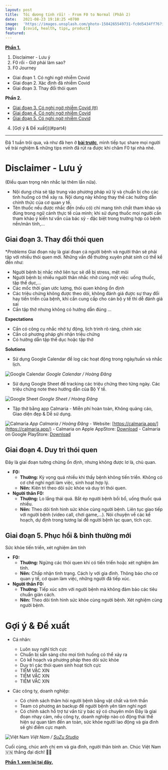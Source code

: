 ```yaml
---
layout: post
title:  Tôi dương tính rồi! - From F0 to Normal (Phần 2)
date:   2021-08-23 19:18:25 +0700
image:  'https://images.unsplash.com/photo-1584265549731-fc0d5434ff76?ixlib=rb-4.0.3&ixid=MnwxMjA3fDB8MHxwaG90by1wYWdlfHx8fGVufDB8fHx8&auto=format&fit=crop&w=2070&q=80'
tags:   [covid, health, tips, product]
featured:
---
```


**[Phần 1.](/toi-duong-tinh-roi-from-f0-to-normal-phan-1)**
1. Disclaimer - Lưu ý
2. F0 rồi - Giờ phải làm sao?
3. F0 Journey
- Giai đoạn 1. Có nghi ngờ nhiễm Covid
- Giai đoạn 2. Xác định đã nhiễm Covid
- Giai đoạn 3. Thay đổi thói quen

**Phần 2.**
- [Giai đoạn 3. Có nghi ngờ nhiễm Covid (tt)](#part3.3)
- [Giai đoạn 4. Có nghi ngờ nhiễm Covid](#part3.4)
- [Giai đoạn 5. Có nghi ngờ nhiễm Covid](#part3.5)
4. [Gợi ý & Đề xuất]((#part4)

---

Đã 1 tuần trôi qua, và như đã hẹn ở **[bài trước](/toi-duong-tinh-roi-from-f0-to-normal-phan-1)**, mình tiếp tục share mọi người về trải nghiệm & những tips mình đã rút ra được khi chăm F0 tại nhà nhé.

# Disclaimer - Lưu ý <a name="part3.3"></a>
(Điều quan trọng nên nhắc lại thêm lần nữa).
- Nội dung chia sẻ tập trung vào phương pháp xử lý và chuẩn bị cho các tình huống có thể xảy ra. Nội dung này không thay thế các hướng dẫn chính thức của cơ quan y tế.
- Tên thuốc nếu được nhắc đến (nếu có) chỉ mang tính chất tham khảo và đúng trong ngữ cảnh thực tế của mình; khi sử dụng thuốc mọi người cần tham khảo ý kiến tư vấn của bác sỹ - đặc biệt trong trường hợp có bệnh nền/mãn tính,...


## Giai đoạn 3. Thay đổi thói quen <a name="part3.3"></a>
**Problems*
Giai đoạn này là giai đoạn cả người bệnh và người thân sẽ phải tập với nhiều thói quen mới. Những vấn đề thường xuyên phát sinh có thể kể đến như:
- Người bệnh bị nhắc nhở liên tục sẽ dễ bị stress, mệt mỏi
- Người bệnh bị nhiều người thân nhắc nhở cùng một việc: uống thuốc, tập thể dục,...
- Các mốc thời gian ước lượng, thói quen không ổn định
- Các triệu chứng không được theo dõi, không đánh giá được sự thay đổi hay tiến triển của bệnh, khi cần cung cấp cho cán bộ y tế thì dễ đánh giá sai
- Cần tập thở nhưng không có hướng dẫn đúng
...

**Expectations**
- Cần có công cụ nhắc nhở tự động, lịch trình rõ ràng, chính xác
- Cần có phương pháp ghi nhận triệu chứng
- Có hướng dẫn tập thể dục hoặc tập thở

**Solutions**
- Sử dụng Google Calendar để log các hoạt động trong ngày/tuần và nhắc lịch.

![Google Calendar](https://pbs.twimg.com/media/FsdE-EYaYAALx5r?format=jpg&name=large)
<em> Google Calendar / Hoàng Đăng</em>
<br>

- Sử dụng Google Sheet để tracking các triệu chứng theo từng ngày. Các triệu chứng note theo hướng dẫn của Bộ Y tế.

![Google Sheet](https://pbs.twimg.com/media/FsdEievaEAAG0_Y?format=jpg&name=large)
<em> Google Sheet / Hoàng Đăng</em>
<br>

- Tập thở bằng app Calmaria - Miễn phí hoàn toàn, Không quảng cáo, Giao diện đẹp & Dễ sử dụng.

![Calmaria](https://pbs.twimg.com/media/FsdEieyaYAID9DM?format=jpg&name=large)
<em> App Calmaria / Hoàng Đăng</em>
    - Website: [https://calmaria.app/](https://calmaria.app/)
    - Calmaria on Apple AppStore: [Download](https://apps.apple.com/us/app/calmaria/id1523108871)
    - Calmaria on Google PlayStore: [Download](https://play.google.com/store/apps/details?id=com.abdz.breathing&hl=en_US&pli=1)
<br>


## Giai đoạn 4. Duy trì thói quen <a name="part3.4"></a>
Đây là giai đoạn tưởng chừng ổn định, nhưng không được lơ là, chủ quan.
- **F0:**
	- **Thường:** Kỳ vọng quá nhiều khi thấy bệnh không tiến triển. Không có cơ chế nghỉ ngơi làm việc, sinh hoạt hợp lý.
	- **Nên:** Kiên trì theo dõi sức khỏe và duy trì thói quen.
- **Người thân F0:**
	- **Thường:** Lo lắng thái quá. Bắt ép người bệnh bồi bổ, uống thuốc quá nhiều.
	- **Nên:** Theo dõi tình hình sức khỏe cùng người bệnh. Liên tục giao tiếp với người bệnh (video call, chơi game,...). Nói chuyện về các kế hoạch, dự định trong tương lai để người bệnh lạc quan, tích cực.

## Giai đoạn 5. Phục hồi & bình thường mới<a name="part3.5"></a>
Sức khỏe tiến triển, xét nghiệm âm tính
- **F0:**
	- **Thường:** Ngừng các thói quen khi có tiến triển hoặc xét nghiệm âm tính.
	- **Nên:** Chấp nhận tình trạng. Cách ly với gia đình. Thông báo cho cơ quan y tế, cơ quan làm việc, những người đã tiếp xúc.
- **Người thân F0:**
	- **Thường:** Tiếp xúc sớm với người bệnh mà không đảm bảo các tiêu chuẩn giãn cách.
	- **Nên:** Theo dõi tình hình sức khỏe cùng người bệnh. Xét nghiệm cùng người bệnh.

# Gợi ý & Đề xuất <a name="part4"></a>
- Cá nhân:
    - Luôn suy nghĩ tích cực
    - Chuẩn bị sẵn sàng cho mọi tình huống có thể xảy ra
    - Có kế hoạch và phương pháp theo dõi sức khỏe
    - Duy trì các thói quen sinh hoạt tích cực
    - TIÊM VẮC XIN
    - TIÊM VẮC XIN
    - TIÊM VẮC XIN

- Các công ty, doanh nghiệp:
    - Có chính sách thăm hỏi người bệnh bằng vật chất và tinh thần
    - Team có phương án backup để người bệnh yên tâm nghỉ ngơi
    - Có chính sách hỗ trợ tư vấn từ y bác sỹ có chuyên môn
Đây là giai đoạn nhạy cảm, nếu công ty, doanh nghiệp nào có động thái thể hiện sự quan tâm đến an toàn, sức khỏe người lao động và gia đình sẽ ghi điểm cực mạnh.

![Việt Nam](https://pbs.twimg.com/media/FsdM9ReXoAEr5m4?format=jpg&name=large)
<em> Việt Nam / <a href="https://fb.com/suzustudio.suzu/">SuZu Studio</a></em>
<br>

Cuối cùng, chúc anh chị em và gia đình, người thân bình an. Chúc Việt Nam 🇻🇳 thắng đại dịch! 💪🏻

**[Phần 1. xem lại tại đây.](/toi-duong-tinh-roi-from-f0-to-normal-phan-1)**


